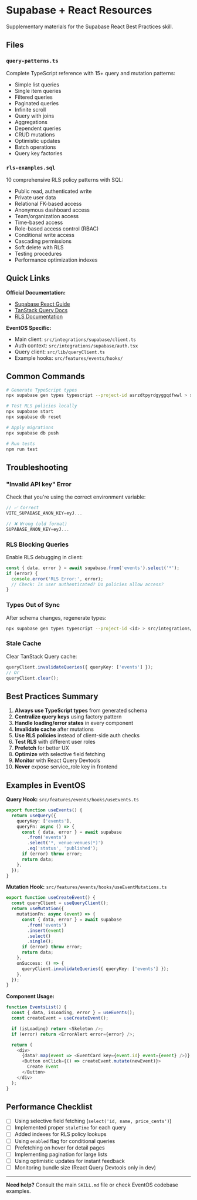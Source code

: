 # Supabase + React Resources

Supplementary materials for the Supabase React Best Practices skill.

## Files

### `query-patterns.ts`
Complete TypeScript reference with 15+ query and mutation patterns:
- Simple list queries
- Single item queries
- Filtered queries
- Paginated queries
- Infinite scroll
- Query with joins
- Aggregations
- Dependent queries
- CRUD mutations
- Optimistic updates
- Batch operations
- Query key factories

### `rls-examples.sql`
10 comprehensive RLS policy patterns with SQL:
- Public read, authenticated write
- Private user data
- Relational FK-based access
- Anonymous dashboard access
- Team/organization access
- Time-based access
- Role-based access control (RBAC)
- Conditional write access
- Cascading permissions
- Soft delete with RLS
- Testing procedures
- Performance optimization indexes

## Quick Links

**Official Documentation:**
- [Supabase React Guide](https://supabase.com/docs/guides/getting-started/tutorials/with-react)
- [TanStack Query Docs](https://tanstack.com/query/latest/docs/react/overview)
- [RLS Documentation](https://supabase.com/docs/guides/auth/row-level-security)

**EventOS Specific:**
- Main client: `src/integrations/supabase/client.ts`
- Auth context: `src/integrations/supabase/auth.tsx`
- Query client: `src/lib/queryClient.ts`
- Example hooks: `src/features/events/hooks/`

## Common Commands

```bash
# Generate TypeScript types
npx supabase gen types typescript --project-id asrzdtpyrdgyggqdfwwl > src/integrations/supabase/types.ts

# Test RLS policies locally
npx supabase start
npx supabase db reset

# Apply migrations
npx supabase db push

# Run tests
npm run test
```

## Troubleshooting

### "Invalid API key" Error
Check that you're using the correct environment variable:
```typescript
// ✅ Correct
VITE_SUPABASE_ANON_KEY=eyJ...

// ❌ Wrong (old format)
SUPABASE_ANON_KEY=eyJ...
```

### RLS Blocking Queries
Enable RLS debugging in client:
```typescript
const { data, error } = await supabase.from('events').select('*');
if (error) {
  console.error('RLS Error:', error);
  // Check: Is user authenticated? Do policies allow access?
}
```

### Types Out of Sync
After schema changes, regenerate types:
```bash
npx supabase gen types typescript --project-id <id> > src/integrations/supabase/types.ts
```

### Stale Cache
Clear TanStack Query cache:
```typescript
queryClient.invalidateQueries({ queryKey: ['events'] });
// Or
queryClient.clear();
```

## Best Practices Summary

1. **Always use TypeScript types** from generated schema
2. **Centralize query keys** using factory pattern
3. **Handle loading/error states** in every component
4. **Invalidate cache** after mutations
5. **Use RLS policies** instead of client-side auth checks
6. **Test RLS** with different user roles
7. **Prefetch** for better UX
8. **Optimize** with selective field fetching
9. **Monitor** with React Query Devtools
10. **Never** expose service_role key in frontend

## Examples in EventOS

**Query Hook:** `src/features/events/hooks/useEvents.ts`
```typescript
export function useEvents() {
  return useQuery({
    queryKey: ['events'],
    queryFn: async () => {
      const { data, error } = await supabase
        .from('events')
        .select('*, venue:venues(*)')
        .eq('status', 'published');
      if (error) throw error;
      return data;
    },
  });
}
```

**Mutation Hook:** `src/features/events/hooks/useEventMutations.ts`
```typescript
export function useCreateEvent() {
  const queryClient = useQueryClient();
  return useMutation({
    mutationFn: async (event) => {
      const { data, error } = await supabase
        .from('events')
        .insert(event)
        .select()
        .single();
      if (error) throw error;
      return data;
    },
    onSuccess: () => {
      queryClient.invalidateQueries({ queryKey: ['events'] });
    },
  });
}
```

**Component Usage:**
```typescript
function EventsList() {
  const { data, isLoading, error } = useEvents();
  const createEvent = useCreateEvent();

  if (isLoading) return <Skeleton />;
  if (error) return <ErrorAlert error={error} />;

  return (
    <div>
      {data?.map(event => <EventCard key={event.id} event={event} />)}
      <Button onClick={() => createEvent.mutate(newEvent)}>
        Create Event
      </Button>
    </div>
  );
}
```

## Performance Checklist

- [ ] Using selective field fetching (`select('id, name, price_cents')`)
- [ ] Implemented proper `staleTime` for each query
- [ ] Added indexes for RLS policy lookups
- [ ] Using `enabled` flag for conditional queries
- [ ] Prefetching on hover for detail pages
- [ ] Implementing pagination for large lists
- [ ] Using optimistic updates for instant feedback
- [ ] Monitoring bundle size (React Query Devtools only in dev)

---

**Need help?** Consult the main `SKILL.md` file or check EventOS codebase examples.
